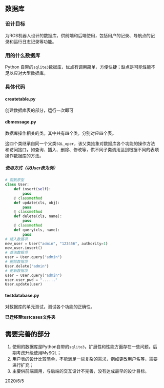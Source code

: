 ## 数据库

### 设计目标

为ROS机器人设计的数据库，供前端和后端使用，包括用户的记录、导航点的记录和运行日志记录等功能。

### 用的什么数据库

Python 自带的`sqlite3`数据库，优点有调用简单，方便快捷；缺点是可能性能不足以应对大型数据库。

### 具体代码

#### createtable.py

创建数据库表的部分，运行一次即可

#### dbmessage.py

数据库操作相关的类。其中共有四个类，分别对应四个表。

这四个类继承自同一个父类`SQL_oper`，该父类抽象对数据库各个功能的操作方法和访问接口，如查询、插入、删除、修改等，供不同子类调用达到根据不同的表项操作数据库的方法。

##### 使用方式（以User表为例）

```python
# 函数原型
class User:
    def insert(self):
        pass
    @ classmethod
    def update(cls, obj):
        pass
    @ classmethod
    def delete(cls, name):
        pass
    @ classmethod
    def query(cls, name):
        pass
# 插入数据项
new_user = User("admin", "123456", authority=1)
new_user.insert()
# 查询数据项
user = User.query("admin")
# 删除数据项
User.delete("admin")
# 更新数据项
user = User.query("admin")
user.user_pwd = "......"
User.update(user)
```

#### testdatabase.py

对数据库的单元测试，测试各个功能的正确性。

**已迁移至testcases文件夹**

## 需要完善的部分

1. 使用的数据库是Python自带的`sqlite3`，扩展性和性能方面存在一些问题，后期考虑升级使用MySQL；
2. 用户表的设计比较简单，不能满足一些复杂的需求，例如更改用户名等，需要进行扩充；
3. 主要供前端调用，与后端的交互设计不完善，没有达成最早的设计目标。

2020/6/5

